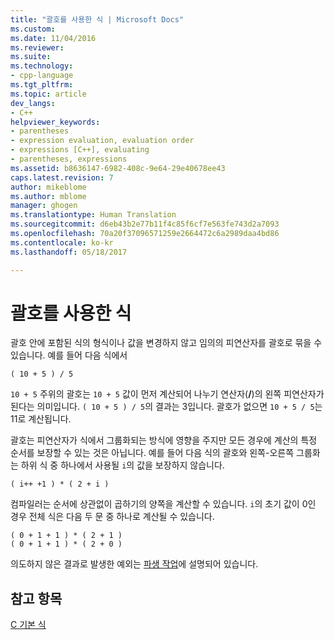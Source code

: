 ```yaml
---
title: "괄호를 사용한 식 | Microsoft Docs"
ms.custom: 
ms.date: 11/04/2016
ms.reviewer: 
ms.suite: 
ms.technology:
- cpp-language
ms.tgt_pltfrm: 
ms.topic: article
dev_langs:
- C++
helpviewer_keywords:
- parentheses
- expression evaluation, evaluation order
- expressions [C++], evaluating
- parentheses, expressions
ms.assetid: b8636147-6982-408c-9e64-29e40678ee43
caps.latest.revision: 7
author: mikeblome
ms.author: mblome
manager: ghogen
ms.translationtype: Human Translation
ms.sourcegitcommit: d6eb43b2e77b11f4c85f6cf7e563fe743d2a7093
ms.openlocfilehash: 70a20f37096571259e2664472c6a2989daa4bd86
ms.contentlocale: ko-kr
ms.lasthandoff: 05/18/2017

---
```

# <a name="expressions-in-parentheses"></a>괄호를 사용한 식
괄호 안에 포함된 식의 형식이나 값을 변경하지 않고 임의의 피연산자를 괄호로 묶을 수 있습니다. 예를 들어 다음 식에서  
  
```  
( 10 + 5 ) / 5  
```  
  
 `10 + 5` 주위의 괄호는 `10 + 5` 값이 먼저 계산되어 나누기 연산자(**/**)의 왼쪽 피연산자가 된다는 의미입니다. `( 10 + 5 ) / 5`의 결과는 3입니다. 괄호가 없으면 `10 + 5 / 5`는 11로 계산됩니다.  
  
 괄호는 피연산자가 식에서 그룹화되는 방식에 영향을 주지만 모든 경우에 계산의 특정 순서를 보장할 수 있는 것은 아닙니다. 예를 들어 다음 식의 괄호와 왼쪽-오른쪽 그룹화는 하위 식 중 하나에서 사용될 `i`의 값을 보장하지 않습니다.  
  
```  
( i++ +1 ) * ( 2 + i )  
```  
  
 컴파일러는 순서에 상관없이 곱하기의 양쪽을 계산할 수 있습니다. `i`의 초기 값이 0인 경우 전체 식은 다음 두 문 중 하나로 계산될 수 있습니다.  
  
```  
( 0 + 1 + 1 ) * ( 2 + 1 )   
( 0 + 1 + 1 ) * ( 2 + 0 )  
```  
  
 의도하지 않은 결과로 발생한 예외는 [파생 작업](../c-language/side-effects.md)에 설명되어 있습니다.  
  
## <a name="see-also"></a>참고 항목  
 [C 기본 식](../c-language/c-primary-expressions.md)
